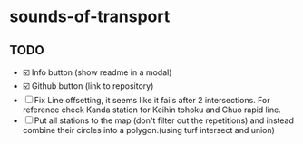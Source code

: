 # sounds-of-transport

## TODO

- ☑️ Info button (show readme in a modal)
- ☑️ Github button (link to repository)
- ☐ Fix Line offsetting, it seems like it fails after 2 intersections. For reference check Kanda station for Keihin tohoku and Chuo rapid line.
- ☐ Put all stations to the map (don't filter out the repetitions) and instead combine their circles into a polygon.(using turf intersect and union)
